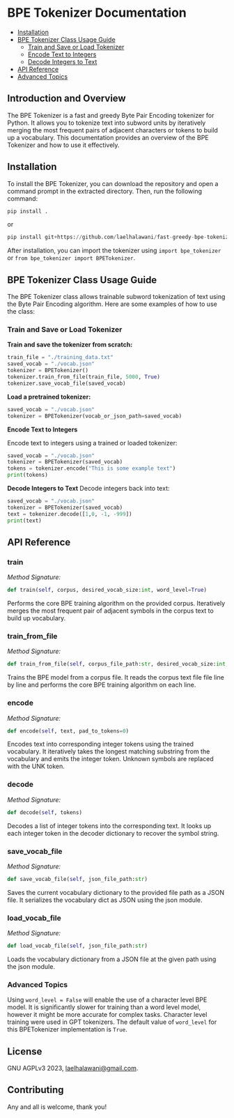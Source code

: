 # BPE Tokenizer Documentation

- [Installation](#installation)
- [BPE Tokenizer Class Usage Guide](#bpe-tokenizer-class-usage-guide)
  - [Train and Save or Load Tokenizer](#train-and-save-or-load-tokenizer)
  - [Encode Text to Integers](#encode-text-to-integers)
  - [Decode Integers to Text](#decode-integers-to-text)
- [API Reference](#api-reference)
- [Advanced Topics](#advanced-topics)

## Introduction and Overview

The BPE Tokenizer is a fast and greedy Byte Pair Encoding tokenizer for Python. It allows you to tokenize text into subword units by iteratively merging the most frequent pairs of adjacent characters or tokens to build up a vocabulary. This documentation provides an overview of the BPE Tokenizer and how to use it effectively.

## Installation

To install the BPE Tokenizer, you can download the repository and open a command prompt in the extracted directory. Then, run the following command:

```python
pip install .
```
or 
```python
pip install git+https://github.com/laelhalawani/fast-greedy-bpe-tokenizer.git
```
After installation, you can import the tokenizer using `import bpe_tokenizer` or `from bpe_tokenizer import BPETokenizer`.

## BPE Tokenizer Class Usage Guide

The BPE Tokenizer class allows trainable subword tokenization of text using the Byte Pair Encoding algorithm. Here are some examples of how to use the class:

### Train and Save or Load Tokenizer

**Train and save the tokenizer from scratch:**
```python
train_file = "./training_data.txt"
saved_vocab = "./vocab.json"
tokenizer = BPETokenizer()
tokenizer.train_from_file(train_file, 5000, True)
tokenizer.save_vocab_file(saved_vocab)
```

**Load a pretrained tokenizer:**
```python
saved_vocab = "./vocab.json"
tokenizer = BPETokenizer(vocab_or_json_path=saved_vocab)
```
**Encode Text to Integers**

Encode text to integers using a trained or loaded tokenizer:
```python
saved_vocab = "./vocab.json"
tokenizer = BPETokenizer(saved_vocab)
tokens = tokenizer.encode("This is some example text")
print(tokens)
```

**Decode Integers to Text**
Decode integers back into text:
```python
saved_vocab = "./vocab.json"
tokenizer = BPETokenizer(saved_vocab)
text = tokenizer.decode([1,0, -1, -999])
print(text)
```

## API Reference
### train
*Method Signature:*
```python
def train(self, corpus, desired_vocab_size:int, word_level=True)
```
Performs the core BPE training algorithm on the provided corpus. Iteratively merges the most frequent pair of adjacent symbols in the corpus text to build up vocabulary.

### train_from_file
*Method Signature:*
```python
def train_from_file(self, corpus_file_path:str, desired_vocab_size:int, word_level=True)
```
Trains the BPE model from a corpus file. It reads the corpus text file file line by line and performs the core BPE training algorithm on each line.

### encode
*Method Signature:*
```python
def encode(self, text, pad_to_tokens=0)
```
Encodes text into corresponding integer tokens using the trained vocabulary. It iteratively takes the longest matching substring from the vocabulary and emits the integer token. Unknown symbols are replaced with the UNK token.

### decode
*Method Signature:*
```python
def decode(self, tokens)
```
Decodes a list of integer tokens into the corresponding text. It looks up each integer token in the decoder dictionary to recover the symbol string.

### save_vocab_file
*Method Signature:*
```python
def save_vocab_file(self, json_file_path:str)
```
Saves the current vocabulary dictionary to the provided file path as a JSON file. It serializes the vocabulary dict as JSON using the json module.

### load_vocab_file
*Method Signature:*
```python
def load_vocab_file(self, json_file_path:str)
```
Loads the vocabulary dictionary from a JSON file at the given path using the json module.

### Advanced Topics
Using `word_level = False` will enable the use of a character level BPE model. It is significantly slower for training than a word level model, however it might be more accurate for complex tasks. Character level training were used in GPT tokenizers. The default value of `word_level` for this BPETokenizer implementation is `True`.
## License
GNU AGPLv3 2023, [laelhalawani@gmail.com](https://github.com/laelal.halawani).

## Contributing
Any and all is welcome, thank you!
